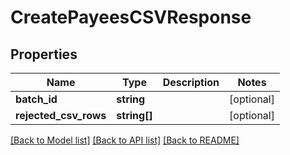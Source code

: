 # CreatePayeesCSVResponse

## Properties
Name | Type | Description | Notes
------------ | ------------- | ------------- | -------------
**batch_id** | **string** |  | [optional] 
**rejected_csv_rows** | **string[]** |  | [optional] 

[[Back to Model list]](../README.md#documentation-for-models) [[Back to API list]](../README.md#documentation-for-api-endpoints) [[Back to README]](../README.md)



